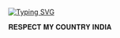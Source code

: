 [![Typing SVG](https://readme-typing-svg.herokuapp.com?font=Fira+Code&pause=1000&width=435&lines=𝐖𝐄𝐁𝐒𝐈𝐓𝐄+𝐇𝐀𝐂𝐊𝐄𝐃+𝐁𝐘+𝐈𝐂𝐒𝐅+𝐓𝐄𝐀𝐌+𝐑𝐄𝐒𝐏𝐄𝐂𝐓+𝐌𝐘+𝐂𝐎𝐔𝐍𝐓𝐑𝐘+𝐈𝐍𝐃𝐈𝐀🇳🇪)](https://github.com/LadinSk)

𝐑𝐄𝐒𝐏𝐄𝐂𝐓 𝐌𝐘 𝐂𝐎𝐔𝐍𝐓𝐑𝐘 𝐈𝐍𝐃𝐈𝐀
